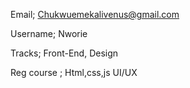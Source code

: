 
Email; Chukwuemekalivenus@gmail.com

Username; Nworie

Tracks; Front-End, Design

Reg course ; Html,css,js   UI/UX